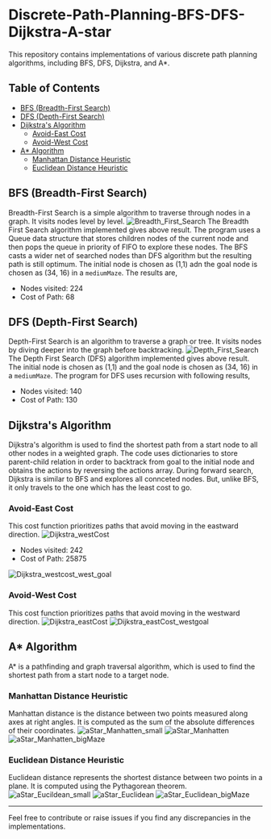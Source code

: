 # Discrete-Path-Planning-BFS-DFS-Dijkstra-A-star

This repository contains implementations of various discrete path planning algorithms, including BFS, DFS, Dijkstra, and A*.

## Table of Contents

- [BFS (Breadth-First Search)](#bfs-breadth-first-search)
- [DFS (Depth-First Search)](#dfs-depth-first-search)
- [Dijkstra's Algorithm](#dijkstras-algorithm)
  - [Avoid-East Cost](#avoid-east-cost)
  - [Avoid-West Cost](#avoid-west-cost)
- [A* Algorithm](#a-algorithm)
  - [Manhattan Distance Heuristic](#manhattan-distance-heuristic)
  - [Euclidean Distance Heuristic](#euclidean-distance-heuristic)

## BFS (Breadth-First Search)
Breadth-First Search is a simple algorithm to traverse through nodes in a graph. It visits nodes level by level.
![Breadth_First_Search](https://github.com/MihirMK17/Discrete-Path-Planning-BFS-DFS-Dijkstra-A-star/assets/123691876/4f3d6d52-b37c-43fc-a034-db05b57aa479)
The Breadth First Search algorithm implemented gives above result. The program uses a Queue data structure that stores children nodes of the current node and then pops the queue in priority of FIFO to explore these nodes. The BFS casts a wider net of searched nodes than DFS algorithm but the resulting path is still optimum. The initial node is chosen as (1,1) adn the goal node is chosen as (34, 16) in a `mediumMaze`. The results are,
- Nodes visited: 224
- Cost of Path: 68

## DFS (Depth-First Search)
Depth-First Search is an algorithm to traverse a graph or tree. It visits nodes by diving deeper into the graph before backtracking.
![Depth_First_Search](https://github.com/MihirMK17/Discrete-Path-Planning-BFS-DFS-Dijkstra-A-star/assets/123691876/ee51ed20-3537-478b-bb55-a15aa124dddf)
The Depth First Search (DFS) algorithm implemented gives above result. The initial node is chosen as (1,1) and the goal node is chosen as (34, 16) in a `mediumMaze`. The program for DFS uses recursion with following results,
- Nodes visited: 140
- Cost of Path: 130

## Dijkstra's Algorithm
Dijkstra's algorithm is used to find the shortest path from a start node to all other nodes in a weighted graph. The code uses dictionaries to store parent-child relation in order to backtrack from goal to the initial node and obtains the actions by reversing the actions array. During forward search, Dijkstra is similar to BFS and explores all connceted nodes. But, unlike BFS, it only travels to the one which has the least cost to go.

### Avoid-East Cost
This cost function prioritizes paths that avoid moving in the eastward direction.
![Dijkstra_westCost](https://github.com/MihirMK17/Discrete-Path-Planning-BFS-DFS-Dijkstra-A-star/assets/123691876/07412c47-e681-4fe7-8a56-6285d7566a86)
- Nodes visited: 242
- Cost of Path: 25875
  
![Dijkstra_westcost_west_goal](https://github.com/MihirMK17/Discrete-Path-Planning-BFS-DFS-Dijkstra-A-star/assets/123691876/82f99b53-702f-4ced-905c-bbc0ee896e86)

### Avoid-West Cost
This cost function prioritizes paths that avoid moving in the westward direction.
![Dijkstra_eastCost](https://github.com/MihirMK17/Discrete-Path-Planning-BFS-DFS-Dijkstra-A-star/assets/123691876/7d37c016-3286-4085-b8cd-60917990ddfd)
![Dijkstra_eastCost_westgoal](https://github.com/MihirMK17/Discrete-Path-Planning-BFS-DFS-Dijkstra-A-star/assets/123691876/6bcf20be-0c46-434e-a604-75be73d3da73)

## A* Algorithm
A* is a pathfinding and graph traversal algorithm, which is used to find the shortest path from a start node to a target node.

### Manhattan Distance Heuristic
Manhattan distance is the distance between two points measured along axes at right angles. It is computed as the sum of the absolute differences of their coordinates.
![aStar_Manhatten_small](https://github.com/MihirMK17/Discrete-Path-Planning-BFS-DFS-Dijkstra-A-star/assets/123691876/b014eeb2-6137-418f-87f5-6e1abb1c0106)
![aStar_Manhatten](https://github.com/MihirMK17/Discrete-Path-Planning-BFS-DFS-Dijkstra-A-star/assets/123691876/9514fdad-250c-4381-a45a-180a836643b9)
![aStar_Manhatten_bigMaze](https://github.com/MihirMK17/Discrete-Path-Planning-BFS-DFS-Dijkstra-A-star/assets/123691876/e3b68c46-525a-4698-af89-0ed9ef65850f)

### Euclidean Distance Heuristic
Euclidean distance represents the shortest distance between two points in a plane. It is computed using the Pythagorean theorem.
![aStar_Eucildean_small](https://github.com/MihirMK17/Discrete-Path-Planning-BFS-DFS-Dijkstra-A-star/assets/123691876/82fa2bce-cad6-431a-967c-265dcd7aebde)
![aStar_Euclidean](https://github.com/MihirMK17/Discrete-Path-Planning-BFS-DFS-Dijkstra-A-star/assets/123691876/0eea47b9-40dd-4839-bce7-8ab2a7c7a6bb)
![aStar_Euclidean_bigMaze](https://github.com/MihirMK17/Discrete-Path-Planning-BFS-DFS-Dijkstra-A-star/assets/123691876/7df0c219-078d-43af-af1e-63ae00d95fed)


---

Feel free to contribute or raise issues if you find any discrepancies in the implementations.


